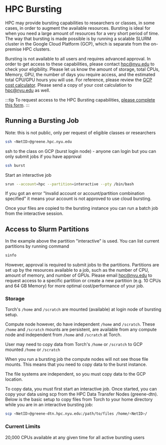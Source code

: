 # HPC Bursting

[gcp-cost-calculator]: https://cloudpricingcalculator.appspot.com/
[bursting-form]: https://sites.google.com/nyu.edu/nyu-hpc/hpc-systems/cloud-computing/hpc-bursting-to-cloud/hpc-bursting-request-form?authuser=0

HPC may provide bursting capabilities to researchers or classes, in some cases, in order to augment the available resources. Bursting is ideal for when you need a large amount of resources for a very short period of time. The way that bursting is made possible is by running a scalable SLURM cluster in the Google Cloud Platform (GCP), which is separate from the on-premise HPC clusters.

Bursting is not available to all users and requires advanced approval. In order to get access to these capabilities, please contact hpc@nyu.edu to check your eligibility. Please let us know the amount of storage, total CPUs, Memory, GPU, the number of days you require access, and the estimated total CPU/GPU hours you will use. For reference, please review the [GCP cost calculator][gcp-cost-calculator]. Please send a copy of your cost calculation to hpc@nyu.edu as well.

:::tip
To request access to the HPC Bursting capabilities, [please complete this form][bursting-form].
:::

## Running a Bursting Job
Note: this is not public, only per request of eligible classes or researchers
```sh
ssh <NetID>@greene.hpc.nyu.edu
```
ssh to the class on GCP (burst login node) - anyone can login but you can only submit jobs if you have approval
```sh
ssh burst 
```
Start an interactive job
```sh
srun --account=hpc --partition=interactive --pty /bin/bash
```
If you got an error "Invalid account or account/partition combination specified" it means your account is not approved to use cloud bursting.

Once your files are copied to the bursting instance you can run a batch job from the interactive session.

## Access to Slurm Partitions
In the example above the partition "interactive" is used. You can list current partitions by running command
```sh
sinfo
```

However, approval is required to submit jobs to the partitions. Partitions are set up by the resources available to a job, such as the number of CPU, amount of memory, and number of GPUs. Please email hpc@nyu.edu to request access to a specific partition or create a new partition (e.g. 10 CPUs and 64 GB Memory) for more optimal cost/performance of your job.

### Storage

Torch's `/home` and `/scratch` are mounted (available) at login node of bursting setup.

Compute node however, do have independent `/home` and `/scratch`.  These `/home` and `/scratch` mounts are persistent, are available from any compute node and independent from `/home` and `/scratch` at Torch.

User may need to copy data from Torch's `/home` or `/scratch` to GCP mounted `/home` or `/scratch`

When you run a bursting job the compute nodes will not see those file mounts. This means that you need to copy data to the burst instance.

The file systems are independent, so you must copy data to the GCP location.

To copy data, you must first start an interactive job. Once started, you can copy your data using scp from the HPC Data Transfer Nodes (greene-dtn). Below is the basic setup to copy files from Torch to your home directory while you are in an interactive bursting job:
```sh
scp <NetID>@greene-dtn.hpc.nyu.edu:/path/to/files /home/<NetID>/
```


### Current Limits

20,000 CPUs available at any given time for all active bursting users
